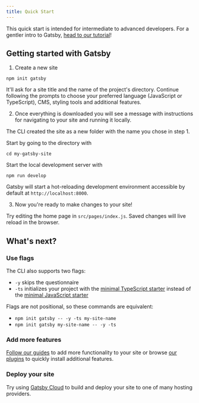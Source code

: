 ```yaml
---
title: Quick Start
---
```


This quick start is intended for intermediate to advanced developers. For a gentler intro to Gatsby, [head to our tutorial](/docs/tutorial/getting-started/)!

## Getting started with Gatsby

1. Create a new site

```shell
npm init gatsby
```

It'll ask for a site title and the name of the project's directory. Continue following the prompts to choose your preferred language (JavaScript or TypeScript), CMS, styling tools and additional features.

2. Once everything is downloaded you will see a message with instructions for navigating to your site and running it locally.

The CLI created the site as a new folder with the name you chose in step 1.

Start by going to the directory with

```shell
cd my-gatsby-site
```

Start the local development server with

```shell
npm run develop
```

Gatsby will start a hot-reloading development environment accessible by default at `http://localhost:8000`.

3. Now you're ready to make changes to your site!

Try editing the home page in `src/pages/index.js`. Saved changes will live reload in the browser.

## What's next?

### Use flags

The CLI also supports two flags:

- `-y` skips the questionnaire
- `-ts` initializes your project with the [minimal TypeScript starter](https://github.com/gatsbyjs/gatsby-starter-minimal-ts) instead of the [minimal JavaScript starter](https://github.com/gatsbyjs/gatsby-starter-minimal)

Flags are not positional, so these commands are equivalent:

- `npm init gatsby -- -y -ts my-site-name`
- `npm init gatsby my-site-name -- -y -ts`

### Add more features

[Follow our guides](/docs/how-to/) to add more functionality to your site or browse [our plugins](/plugins/) to quickly install additional features.

### Deploy your site

Try using [Gatsby Cloud](/products/cloud/) to build and deploy your site to one of many hosting providers.
